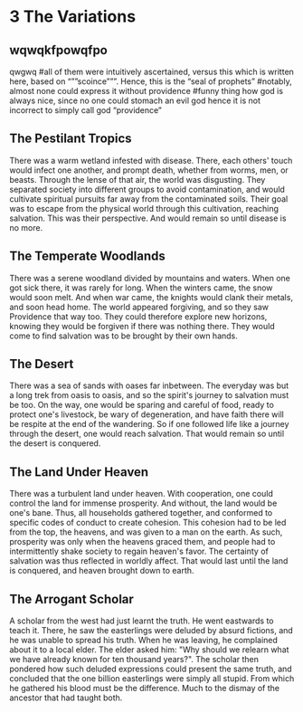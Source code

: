 # 3 The Variations

## wqwqkfpowqfpo

qwgwq #all of them were intuitively ascertained, versus this which is written here, based on “””scoince”””. Hence, this is the “seal of prophets” #notably, almost none could express it without providence
#funny thing how god is always nice, since no one could stomach an evil god hence it is not incorrect to simply call god “providence”

## The Pestilant Tropics

There was a warm wetland infested with disease. There, each others' touch would infect one another, and prompt death, whether from worms, men, or beasts. Through the lense of that air, the world was disgusting. They separated society into different groups to avoid contamination, and would cultivate spiritual pursuits far away from the contaminated soils. Their goal was to escape from the physical world through this cultivation, reaching salvation. This was their perspective. And would remain so until disease is no more.

## The Temperate Woodlands

There was a serene woodland divided by mountains and waters. When one got sick there, it was rarely for long. When the winters came, the snow would soon melt. And when war came, the knights would clank their metals, and soon head home. The world appeared forgiving, and so they saw Providence that way too. They could therefore explore new horizons, knowing they would be forgiven if there was nothing there. They would come to find salvation was to be brought by their own hands.

## The Desert

There was a sea of sands with oases far inbetween. The everyday was but a long trek from oasis to oasis, and so the spirit's journey to salvation must be too. On the way, one would be sparing and careful of food, ready to protect one's livestock, be wary of degeneration, and have faith there will be respite at the end of the wandering. So if one followed life like a journey through the desert, one would reach salvation. That would remain so until the desert is conquered.

## The Land Under Heaven

There was a turbulent land under heaven. With cooperation, one could control the land for immense prosperity. And without, the land would be one's bane. Thus, all households gathered together, and conformed to specific codes of conduct to create cohesion. This cohesion had to be led from the top, the heavens, and was given to a man on the earth. As such, prosperity was only when the heavens graced them, and people had to intermittently shake society to regain heaven's favor. The certainty of salvation was thus reflected in worldly affect. That would last until the land is conquered, and heaven brought down to earth.

## The Arrogant Scholar

A scholar from the west had just learnt the truth. He went eastwards to teach it. There, he saw the easterlings were deluded by absurd fictions, and he was unable to spread his truth. When he was leaving, he complained about it to a local elder. The elder asked him: "Why should we relearn what we have already known for ten thousand years?". The scholar then pondered how such deluded expressions could present the same truth, and concluded that the one billion easterlings were simply all stupid. From which he gathered his blood must be the difference. Much to the dismay of the ancestor that had taught both.
